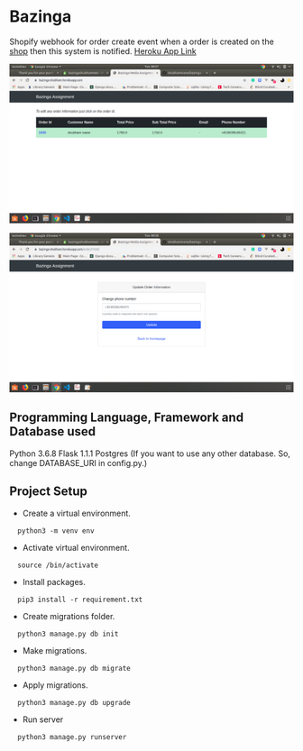 # Bazinga
Shopify webhook for order create event when a order is created on the [shop](https://bazingashubhamtest.myshopify.com/) then this system is notified. [Heroku App Link](https://bazinga-shubham.herokuapp.com/)


![Image of Home Page](https://github.com/shubhamivane/bazinga/blob/master/screenshots/home.png)


![Image of Order Page](https://github.com/shubhamivane/bazinga/blob/master/screenshots/order.png)


## Programming Language, Framework and Database used
 Python 3.6.8
 Flask 1.1.1
 Postgres
 (If you want to use any other database. So, change DATABASE_URI in config.py.)

## Project Setup
* Create a virtual environment. 
```
  python3 -m venv env
```
* Activate virtual environment.
```
  source /bin/activate
```
* Install packages.
```
  pip3 install -r requirement.txt
```
* Create migrations folder.
```
  python3 manage.py db init
```
* Make migrations.
```
  python3 manage.py db migrate
```
* Apply migrations.
```
  python3 manage.py db upgrade
```
* Run server
```
  python3 manage.py runserver
```
